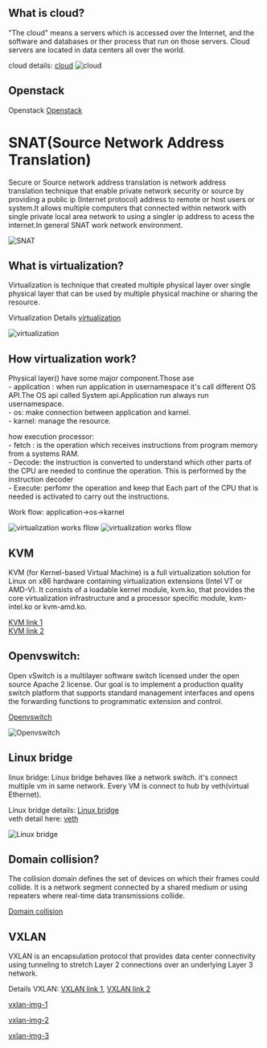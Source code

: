 ## What is cloud?
"The cloud" means a servers which is accessed over the Internet, and the software and databases or ther process that run on those servers. Cloud servers are located in data centers all over the world.

cloud details: [cloud](https://www.cloudflare.com/en-gb/learning/cloud/what-is-the-cloud/)
![ cloud ](./docs/images/cloud.png)

## Openstack
Openstack [Openstack](https://docs.openstack.org/install-guide/get-started-logical-architecture.html)

# SNAT(Source Network Address Translation)
Secure or Source network address translation is network address translation technique that enable private network security or source by providing a public ip (Internet protocol) address to remote or host users or system.It allows multiple computers that connected within network with single private local area network to using a singler ip address to acess the internet.In general SNAT work network environment.

![ SNAT ](./docs/images/snat.png)

## What is virtualization?
Virtualization is technique that created multiple physical layer over single physical layer that can be used by multiple physical machine or sharing the resource.

Virtualization Details [virtualization](https://www.ibm.com/cloud/learn/virtualization-a-complete-guide)

![ virtualization ](./docs/images/virtualization.png)

## How virtualization work?

Physical layer() have some major component.Those ase  
        - application : when run application in usernamespace it's call different OS API.The OS api called System api.Application run always run usernamespace.   
        - os: make connection between application and karnel.  
        - karnel: manage the resource.  

how execution processor:   
    - fetch : is the operation which receives instructions from program memory from a systems RAM.   
    - Decode: the instruction is converted to understand which other parts of the CPU are needed to continue the operation. This is performed by the instruction decoder  
    - Execute: perfomr the operation and keep that Each part of the CPU that is needed is activated to carry out the instructions.  

Work flow: application->os->karnel  

![ virtualization works fllow ](./docs/images/vm-works.png)
![ virtualization works fllow ](./docs/images/work-flow-1.png)

## KVM 
KVM (for Kernel-based Virtual Machine) is a full virtualization solution for Linux on x86 hardware containing virtualization extensions (Intel VT or AMD-V). It consists of a loadable kernel module, kvm.ko, that provides the core virtualization infrastructure and a processor specific module, kvm-intel.ko or kvm-amd.ko.

[KVM link 1](https://www.linux-kvm.org/page/Main_Page)  
[KVM link 2](https://www.redhat.com/en/topics/virtualization/what-is-KVM)  


## Openvswitch:
Open vSwitch is a multilayer software switch licensed under the open source Apache 2 license. Our goal is to implement a production quality switch platform that supports standard management interfaces and opens the forwarding functions to programmatic extension and control.

[ Openvswitch ](https://docs.openvswitch.org/en/latest/intro/what-is-ovs/#overview)

![ Openvswitch ](./docs/images/open-v-switch.png)


## Linux bridge
linux bridge: Linux bridge behaves like a network switch. it's connect multiple vm in same network.
Every VM is connect to hub by veth(virtual Ethernet).

Linux bridge details: [ Linux bridge ](https://www.ibm.com/docs/en/linux-on-systems?topic=choices-using-linux-bridge)  
veth detail here: [veth](https://man7.org/linux/man-pages/man4/veth.4.html)

![ Linux bridge ](./docs/images/vm-img1.png)


## Domain collision?
The collision domain defines the set of devices on which their frames could collide. It is a network segment connected by a shared medium or using repeaters where real-time data transmissions collide.

[Domain collision](https://www.geeksforgeeks.org/collision-domain-and-broadcast-domain-in-computer-network/)


## VXLAN
VXLAN is an encapsulation protocol that provides data center connectivity using tunneling to stretch Layer 2 connections over an underlying Layer 3 network.

Details VXLAN: [VXLAN link 1](https://www.juniper.net/us/en/research-topics/what-is-vxlan.html), [VXLAN link 2](https://datatracker.ietf.org/doc/html/rfc7348)


[ vxlan-img-1 ](./docs/images/vxlan-img-1.png)

[ vxlan-img-2 ](./docs/images/vxlan-img-2.png)

[ vxlan-img-3 ](./docs/images/vxlan-img-3.png)